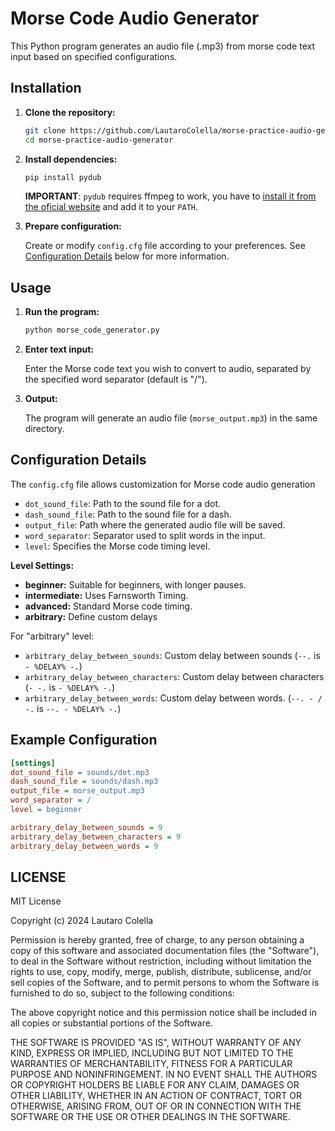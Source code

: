 # Morse Code Audio Generator

This Python program generates an audio file (.mp3) from morse code text input based on specified configurations.

## Installation

1. **Clone the repository:**

    ```sh
    git clone https://github.com/LautaroColella/morse-practice-audio-generator.git
    cd morse-practice-audio-generator
    ```

2. **Install dependencies:**

    ```sh
    pip install pydub
    ```

    **IMPORTANT**: `pydub` requires ffmpeg to work, you have to [install it from the oficial website](https://ffmpeg.org/) and add it to your `PATH`.

3. **Prepare configuration:**

    Create or modify `config.cfg` file according to your preferences. See [Configuration Details](#configuration-details) below for more information.

## Usage

1. **Run the program:**

    ```sh
    python morse_code_generator.py
    ```

2. **Enter text input:**

    Enter the Morse code text you wish to convert to audio, separated by the specified word separator (default is "/").

3. **Output:**

    The program will generate an audio file (`morse_output.mp3`) in the same directory.

## Configuration Details

The `config.cfg` file allows customization for Morse code audio generation

- `dot_sound_file`: Path to the sound file for a dot.
- `dash_sound_file`: Path to the sound file for a dash.
- `output_file`: Path where the generated audio file will be saved.
- `word_separator`: Separator used to split words in the input.
- `level`: Specifies the Morse code timing level.

**Level Settings:**

- **beginner:** Suitable for beginners, with longer pauses.
- **intermediate:** Uses Farnsworth Timing.
- **advanced:** Standard Morse code timing.
- **arbitrary:** Define custom delays

For "arbitrary" level:

- `arbitrary_delay_between_sounds`: Custom delay between sounds (`--.` is `- %DELAY% -.`)
- `arbitrary_delay_between_characters`: Custom delay between characters (`- -.` is `- %DELAY% -.`)
- `arbitrary_delay_between_words`: Custom delay between words. (`--. - / -.` is `--. - %DELAY% -.`)

## Example Configuration

```ini
[settings]
dot_sound_file = sounds/dot.mp3
dash_sound_file = sounds/dash.mp3
output_file = morse_output.mp3
word_separator = /
level = beginner

arbitrary_delay_between_sounds = 9
arbitrary_delay_between_characters = 9
arbitrary_delay_between_words = 9
```

## LICENSE

MIT License

Copyright (c) 2024 Lautaro Colella

Permission is hereby granted, free of charge, to any person obtaining a copy
of this software and associated documentation files (the "Software"), to deal
in the Software without restriction, including without limitation the rights
to use, copy, modify, merge, publish, distribute, sublicense, and/or sell
copies of the Software, and to permit persons to whom the Software is
furnished to do so, subject to the following conditions:

The above copyright notice and this permission notice shall be included in all
copies or substantial portions of the Software.

THE SOFTWARE IS PROVIDED "AS IS", WITHOUT WARRANTY OF ANY KIND, EXPRESS OR
IMPLIED, INCLUDING BUT NOT LIMITED TO THE WARRANTIES OF MERCHANTABILITY,
FITNESS FOR A PARTICULAR PURPOSE AND NONINFRINGEMENT. IN NO EVENT SHALL THE
AUTHORS OR COPYRIGHT HOLDERS BE LIABLE FOR ANY CLAIM, DAMAGES OR OTHER
LIABILITY, WHETHER IN AN ACTION OF CONTRACT, TORT OR OTHERWISE, ARISING FROM,
OUT OF OR IN CONNECTION WITH THE SOFTWARE OR THE USE OR OTHER DEALINGS IN THE
SOFTWARE.
